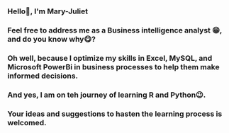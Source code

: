 ### Hello👋, I'm Mary-Juliet

### Feel free to address me as a Business intelligence analyst 😁, and do you know why😋?

### Oh well, because I optimize  my skills in Excel, MySQL, and Microsoft PowerBi in business processes to help them make informed decisions.

### And yes, I am on teh journey of learning R and Python😉.

### Your ideas and suggestions to hasten the learning process is welcomed.

<!--
**maryjulietuwakwe/maryjulietuwakwe** is a ✨ _special_ ✨ repository because its `README.md` (this file) appears on your GitHub profile.

Here are some ideas to get you started:

- 🔭 
- 🌱 I’m currently learning ...
- 👯 I’m looking to collaborate on ...
- 🤔 I’m looking for help with ...
- 💬 Ask me about ...
- 📫 How to reach me: ...
- 😄 Pronouns: ...
- ⚡ Fun fact: ...
-->
